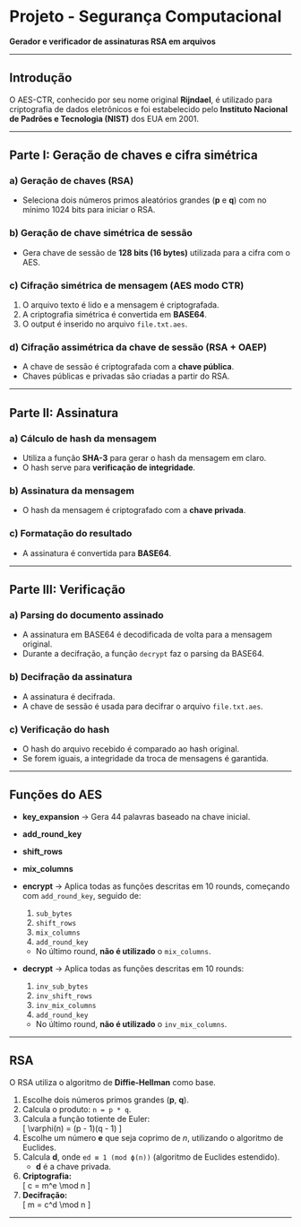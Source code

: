 # Projeto - Segurança Computacional  
**Gerador e verificador de assinaturas RSA em arquivos**

---

## Introdução  
O AES-CTR, conhecido por seu nome original **Rijndael**, é utilizado para criptografia de dados eletrônicos e foi estabelecido pelo **Instituto Nacional de Padrões e Tecnologia (NIST)** dos EUA em 2001.  

---

## Parte I: Geração de chaves e cifra simétrica  

### a) Geração de chaves (RSA)  
- Seleciona dois números primos aleatórios grandes (**p** e **q**) com no mínimo 1024 bits para iniciar o RSA.  

### b) Geração de chave simétrica de sessão  
- Gera chave de sessão de **128 bits (16 bytes)** utilizada para a cifra com o AES.  

### c) Cifração simétrica de mensagem (AES modo CTR)  
1. O arquivo texto é lido e a mensagem é criptografada.  
2. A criptografia simétrica é convertida em **BASE64**.  
3. O output é inserido no arquivo `file.txt.aes`.  

### d) Cifração assimétrica da chave de sessão (RSA + OAEP)  
- A chave de sessão é criptografada com a **chave pública**.  
- Chaves públicas e privadas são criadas a partir do RSA.  

---

## Parte II: Assinatura  

### a) Cálculo de hash da mensagem  
- Utiliza a função **SHA-3** para gerar o hash da mensagem em claro.  
- O hash serve para **verificação de integridade**.  

### b) Assinatura da mensagem  
- O hash da mensagem é criptografado com a **chave privada**.  

### c) Formatação do resultado  
- A assinatura é convertida para **BASE64**.  

---

## Parte III: Verificação  

### a) Parsing do documento assinado  
- A assinatura em BASE64 é decodificada de volta para a mensagem original.  
- Durante a decifração, a função `decrypt` faz o parsing da BASE64.  

### b) Decifração da assinatura  
- A assinatura é decifrada.  
- A chave de sessão é usada para decifrar o arquivo `file.txt.aes`.  

### c) Verificação do hash  
- O hash do arquivo recebido é comparado ao hash original.  
- Se forem iguais, a integridade da troca de mensagens é garantida.  

---

## Funções do AES  

- **key_expansion** → Gera 44 palavras baseado na chave inicial.  
- **add_round_key**  
- **shift_rows**  
- **mix_columns**  
- **encrypt** → Aplica todas as funções descritas em 10 rounds, começando com `add_round_key`, seguido de:  
  1. `sub_bytes`  
  2. `shift_rows`  
  3. `mix_columns`  
  4. `add_round_key`  
  - No último round, **não é utilizado** o `mix_columns`.  

- **decrypt** → Aplica todas as funções descritas em 10 rounds:  
  1. `inv_sub_bytes`  
  2. `inv_shift_rows`  
  3. `inv_mix_columns`  
  4. `add_round_key`  
  - No último round, **não é utilizado** o `inv_mix_columns`.  

---

## RSA  

O RSA utiliza o algoritmo de **Diffie-Hellman** como base.  

1. Escolhe dois números primos grandes (**p**, **q**).  
2. Calcula o produto: `n = p * q`.  
3. Calcula a função totiente de Euler:  
   \[
   \varphi(n) = (p - 1)(q - 1)
   \]  
4. Escolhe um número **e** que seja coprimo de *n*, utilizando o algoritmo de Euclides.  
5. Calcula **d**, onde `ed ≡ 1 (mod ϕ(n))` (algoritmo de Euclides estendido).  
   - **d** é a chave privada.  
6. **Criptografia:**  
   \[
   c = m^e \mod n
   \]  
7. **Decifração:**  
   \[
   m = c^d \mod n
   \]  

---
